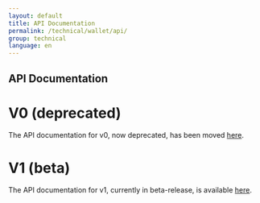 ```yaml
---
layout: default
title: API Documentation
permalink: /technical/wallet/api/
group: technical
language: en
---
```


API Documentation
-----------------


V0 (deprecated)
===============

The API documentation for v0, now deprecated, has been moved [here](/technical/wallet/api/v0).



V1 (beta)
=========

The API documentation for v1, currently in beta-release, is available [here](/technical/wallet/api/v1).
